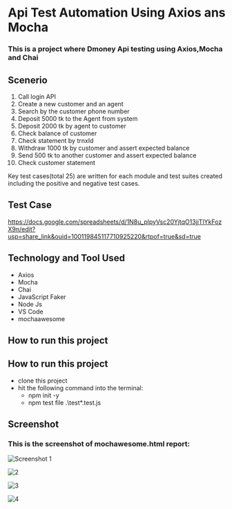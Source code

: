 # Api Test Automation Using Axios ans Mocha

### This is a project where Dmoney Api testing using Axios,Mocha and Chai

## Scenerio
1. Call login API
2. Create  a new customer and an agent
3. Search by the customer phone number
4. Deposit 5000 tk to the Agent from system
5. Deposit 2000 tk by agent to customer 
6. Check balance of customer
7. Check statement by trnxId 
8. Withdraw 1000 tk by customer and assert expected balance
9. Send 500 tk to another customer and assert expected balance
10. Check customer statement

Key test cases(total 25) are written for each module and test suites created including the positive and negative test cases.

## Test Case
https://docs.google.com/spreadsheets/d/1N8u_plpyVsc20YjtqO13jjTlYkFozX9n/edit?usp=share_link&ouid=100119845117710925220&rtpof=true&sd=true

## Technology and Tool Used
- Axios
- Mocha
- Chai
- JavaScript Faker
- Node Js
- VS Code 
- mochaawesome

## How to run this project
## How to run this project
- clone this project
- hit the following command into the terminal:
  - npm init -y
  - npm test file .\test\*.test.js
  
  
## Screenshot  
### This is the screenshot of mochawesome.html report:


![Screenshot 1](https://user-images.githubusercontent.com/28690228/229625117-a3725792-4c43-4265-906e-35967875262e.png)

![2](https://user-images.githubusercontent.com/28690228/229625137-6135e1ca-1796-4afc-ba87-de7c29b07e6c.png)

![3](https://user-images.githubusercontent.com/28690228/229625177-6988d681-91c5-48db-bf21-914b14b345d1.png)

![4](https://user-images.githubusercontent.com/28690228/229625195-933888ef-6d8c-44ff-a3bd-e4a60937070e.png)





